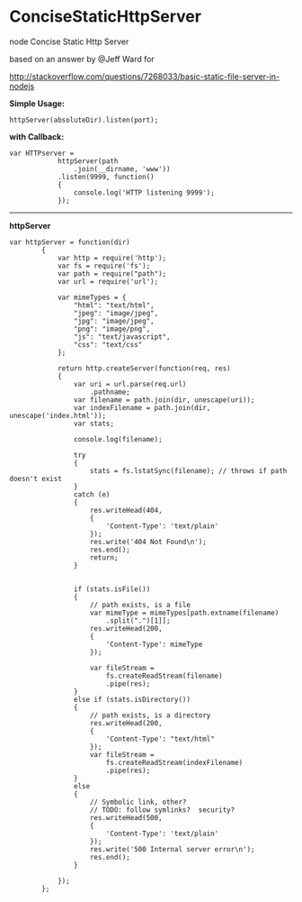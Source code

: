 ConciseStaticHttpServer
=================

node Concise Static Http Server

based on an answer by @Jeff Ward for

http://stackoverflow.com/questions/7268033/basic-static-file-server-in-nodejs

**Simple Usage:**

    httpServer(absoluteDir).listen(port);
    
**with Callback:**
```
var HTTPserver =
			httpServer(path
				.join(__dirname, 'www'))
			.listen(9999, function()
			{
				console.log('HTTP listening 9999');
			});
``` 
----

**httpServer**

```
var httpServer = function(dir)
		{
			var http = require('http');
			var fs = require('fs');
			var path = require("path");
			var url = require('url');

			var mimeTypes = {
				"html": "text/html",
				"jpeg": "image/jpeg",
				"jpg": "image/jpeg",
				"png": "image/png",
				"js": "text/javascript",
				"css": "text/css"
			};

			return http.createServer(function(req, res)
			{
				var uri = url.parse(req.url)
					.pathname;
				var filename = path.join(dir, unescape(uri));
				var indexFilename = path.join(dir, unescape('index.html'));
				var stats;

				console.log(filename);

				try
				{
					stats = fs.lstatSync(filename); // throws if path doesn't exist
				}
				catch (e)
				{
					res.writeHead(404,
					{
						'Content-Type': 'text/plain'
					});
					res.write('404 Not Found\n');
					res.end();
					return;
				}


				if (stats.isFile())
				{
					// path exists, is a file
					var mimeType = mimeTypes[path.extname(filename)
						.split(".")[1]];
					res.writeHead(200,
					{
						'Content-Type': mimeType
					});

					var fileStream =
						fs.createReadStream(filename)
						.pipe(res);
				}
				else if (stats.isDirectory())
				{
					// path exists, is a directory
					res.writeHead(200,
					{
						'Content-Type': "text/html"
					});
					var fileStream =
						fs.createReadStream(indexFilename)
						.pipe(res);
				}
				else
				{
					// Symbolic link, other?
					// TODO: follow symlinks?  security?
					res.writeHead(500,
					{
						'Content-Type': 'text/plain'
					});
					res.write('500 Internal server error\n');
					res.end();
				}

			});
		};
```
